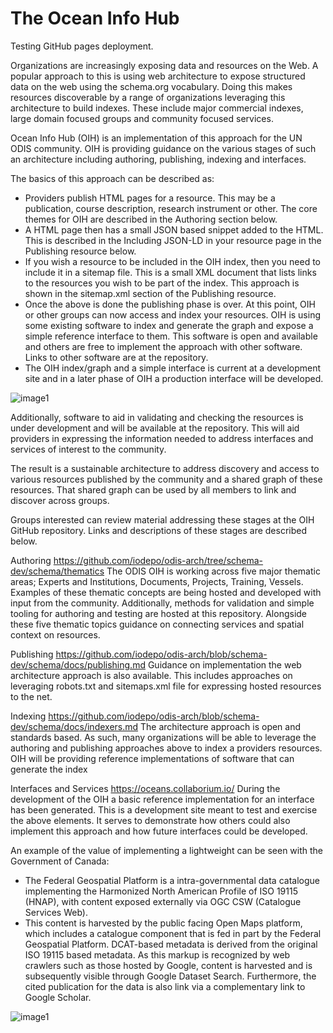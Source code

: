 The Ocean Info Hub
============================

Testing GitHub pages deployment.

Organizations are increasingly exposing data and resources on the Web.   A popular approach to this is using web architecture to expose structured data on the web using the schema.org vocabulary.   Doing this makes resources discoverable by a range of organizations leveraging this architecture to build indexes.  These include major commercial indexes, large domain focused groups and community focused services.

Ocean Info Hub (OIH) is an implementation of this approach for the UN ODIS community.  OIH is providing guidance on the various stages of such an architecture including authoring, publishing, indexing and interfaces.

The basics of this approach can be described as:

* Providers publish HTML pages for a resource.  This may be a publication, course description, research instrument or other.   The core themes for OIH are described in the Authoring section below.
* A HTML page then has a small JSON based snippet added to the HTML.  This is described in the Including JSON-LD in your resource page in the Publishing resource below. 
* If you wish a resource to be included in the OIH index, then you need to include it in a sitemap file.  This is a small XML document that lists links to the resources you wish to be part of the index.  This approach is shown in the sitemap.xml section of the Publishing resource.   
* Once the above is done the publishing phase is over.  At this point, OIH or other groups can now access and index your resources.   OIH is using some existing software to index and generate the graph and expose a simple reference interface to them.  This software is open and available and others are free to implement the approach with other software.  Links to other software are at the repository.  
* The OIH index/graph and a simple interface is current at a development site and in a later phase of OIH a production interface will be developed.  

![image1](./images/intro1.png)

Additionally, software to aid in validating and checking the resources is under development and will be available at the repository.   This will aid providers in expressing the information needed to address interfaces and services of interest to the community.

The result is a sustainable architecture to address discovery and access to various resources published by the community and a shared graph of these resources.  That shared graph can be used by all members to link and discover across groups.  

Groups interested can review material addressing these stages at the OIH GitHub repository.  Links and descriptions of these stages are described below.  

Authoring
https://github.com/iodepo/odis-arch/tree/schema-dev/schema/thematics
The ODIS OIH is working across five major thematic areas; Experts and Institutions, Documents, Projects, Training, Vessels.   Examples of these thematic concepts are being hosted and developed with input from the community.   Additionally, methods for validation and simple tooling for authoring and testing are hosted at this repository.  Alongside these five thematic topics guidance on connecting services and spatial context on resources. 

Publishing
https://github.com/iodepo/odis-arch/blob/schema-dev/schema/docs/publishing.md 
Guidance on implementation the web architecture approach is also available.   This includes approaches on leveraging robots.txt and sitemaps.xml file for expressing hosted resources to the net.  

Indexing
https://github.com/iodepo/odis-arch/blob/schema-dev/schema/docs/indexers.md 
The architecture approach is open and standards based.  As such, many organizations will be able to leverage the authoring and publishing approaches above to index a providers resources.  OIH will be providing reference implementations of software that can generate the index 

Interfaces and Services
https://oceans.collaborium.io/ 
During the development of the OIH a basic reference implementation for an interface has been generated.  This is a development site meant to test and exercise the above elements.   It serves to demonstrate how others could also implement this approach and how future interfaces could be developed.  

An example of the value of implementing a lightweight can be seen with the Government of Canada:

* The Federal Geospatial Platform is a intra-governmental data catalogue implementing the Harmonized North American Profile of ISO 19115 (HNAP), with content exposed externally via OGC CSW (Catalogue Services Web).
* This content is harvested by the public facing Open Maps platform, which includes a catalogue component that is fed in part by the Federal Geospatial Platform. DCAT-based metadata is derived from the original ISO 19115 based metadata. As this markup is recognized by web crawlers such as those hosted by Google, content is harvested and is subsequently visible through Google Dataset Search. Furthermore, the cited publication for the data is also link via a complementary link to Google Scholar.

![image1](./images/intro2.png)
